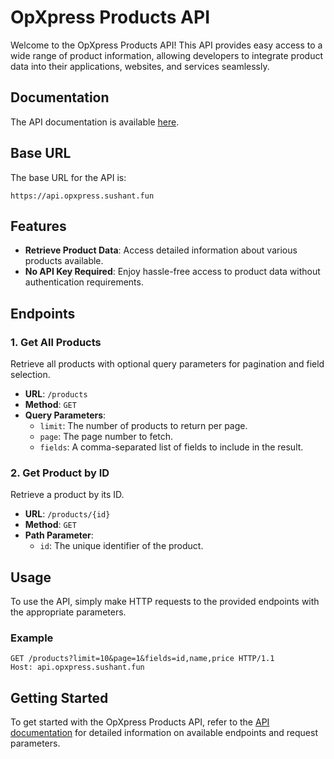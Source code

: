 # OpXpress Products API

Welcome to the OpXpress Products API! This API provides easy access to a wide range of product information, allowing developers to integrate product data into their applications, websites, and services seamlessly.

## Documentation

The API documentation is available [here](https://documenter.getpostman.com/view/31476421/2sA3XLDiMV).

## Base URL

The base URL for the API is:

```
https://api.opxpress.sushant.fun
```

## Features

- **Retrieve Product Data**: Access detailed information about various products available.
- **No API Key Required**: Enjoy hassle-free access to product data without authentication requirements.

## Endpoints

### 1. Get All Products

Retrieve all products with optional query parameters for pagination and field selection.

- **URL**: `/products`
- **Method**: `GET`
- **Query Parameters**:
  - `limit`: The number of products to return per page.
  - `page`: The page number to fetch.
  - `fields`: A comma-separated list of fields to include in the result.

### 2. Get Product by ID

Retrieve a product by its ID.

- **URL**: `/products/{id}`
- **Method**: `GET`
- **Path Parameter**:
  - `id`: The unique identifier of the product.

## Usage

To use the API, simply make HTTP requests to the provided endpoints with the appropriate parameters.

### Example

```http
GET /products?limit=10&page=1&fields=id,name,price HTTP/1.1
Host: api.opxpress.sushant.fun
```

## Getting Started

To get started with the OpXpress Products API, refer to the [API documentation](https://documenter.getpostman.com/view/31476421/2sA3XLDiMV) for detailed information on available endpoints and request parameters.
